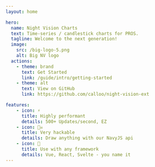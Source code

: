 ```yaml
---
layout: home

hero:
  name: Night Vision Charts
  text: Time-series / candlestick charts for PROS.
  tagline: Welcome to the next generation!
  image:
    src: /big-logo-5.png
    alt: Big NV logo
  actions:
    - theme: brand
      text: Get Started
      link: /guide/intro/getting-started
    - theme: alt
      text: View on GitHub
      link: https://github.com/calloo/night-vision-ext

features:
    - icon: ⚡️
      title: Highly performant
      details: 500+ Updates/second, EZ
    - icon: 🏴‍☠️
      title: Very hackable
      details: Draw anything with our NavyJS api
    - icon: 🧩
      title: Use with any framework
      details: Vue, React, Svelte - you name it
---
```

